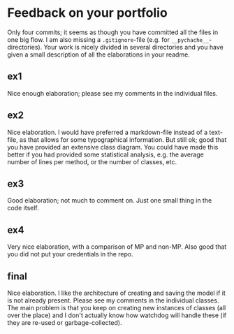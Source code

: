 # Feedback on your portfolio

Only four commits; it seems as though you have committed all the files in one big flow. I am also missing a `.gitignore`-file (e.g. for `__pychache__`-directories). Your work is nicely divided in several directories and you have given a small description of all the elaborations in your readme.

## ex1

Nice enough elaboration; please see my comments in the individual files.

## ex2

Nice elaboration. I would have preferred a markdown-file instead of a text-file, as that allows for some typographical information. But still ok; good that you have provided an extensive class diagram. You could have made this better if you had provided some statistical analysis, e.g. the average number of lines per method, or the number of classes, etc. 


## ex3

Good elaboration; not much to comment on. Just one small thing in the code itself.

## ex4

Very nice elaboration, with a comparison of MP and non-MP. Also good that you did not put your credentials in the repo. 

## final

Nice elaboration. I like the architecture of creating and saving the model if it is not already present. Please see my comments in the individual classes. The main problem is that you keep on creating new instances of classes (all over the place) and I don't actually know how watchdog will handle these (if they are re-used or garbage-collected). 